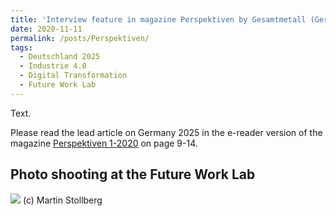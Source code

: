 ```yaml
---
title: 'Interview feature in magazine Perspektiven by Gesamtmetall (German)'
date: 2020-11-11
permalink: /posts/Perspektiven/
tags:
  - Deutschland 2025
  - Industrie 4.0
  - Digital Transformation
  - Future Work Lab
---
```


Text.

Please read the lead article on Germany 2025 in the e-reader version of the magazine [Perspektiven 1-2020](https://www.gesamtmetall.de/aktuell/publikationen/perspektiven-ausgabe-1) on page 9-14.


Photo shooting at the Future Work Lab
------
![](https://github.com/smsiscum/smsiscum.github.io/blob/master/images/20200827MST_00005.jpg)
(c) Martin Stollberg
